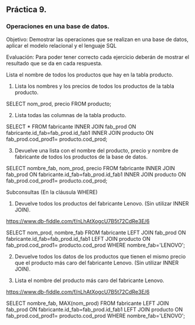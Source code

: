## Práctica 9.
### Operaciones en una base de datos.
Objetivo: Demostrar las operaciones que se realizan en una base de datos, aplicar el modelo relacional y el lenguaje SQL

Evaluación: Para poder tener correcto cada ejercicio deberán de mostrar el resultado que se da en cada respuesta.

Lista el nombre de todos los productos que hay en la tabla producto.


1. Lista los nombres y los precios de todos los productos de la tabla producto.

SELECT nom_prod, precio
FROM producto;

2. Lista todas las columnas de la tabla producto.

SELECT *
FROM fabricante
INNER JOIN fab_prod ON fabricante.id_fab=fab_prod.id_fab1
INNER JOIN producto ON fab_prod.cod_prod1= producto.cod_prod;

3. Devuelve una lista con el nombre del producto, precio y nombre de fabricante de
todos los productos de la base de datos.

SELECT nombre_fab, nom_prod, precio
FROM fabricante
INNER JOIN fab_prod ON fabricante.id_fab=fab_prod.id_fab1
INNER JOIN producto ON fab_prod.cod_prod1= producto.cod_prod;



Subconsultas (En la cláusula WHERE)
1. Devuelve todos los productos del fabricante Lenovo. (Sin utilizar INNER
JOIN).

https://www.db-fiddle.com/f/nLhAtXogcU7B5t72CdRe3E/6

SELECT nom_prod, nombre_fab
FROM fabricante
LEFT JOIN fab_prod ON fabricante.id_fab=fab_prod.id_fab1
LEFT JOIN producto ON fab_prod.cod_prod1= producto.cod_prod
WHERE nombre_fab='LENOVO';

2. Devuelve todos los datos de los productos que tienen el mismo precio que el
producto más caro del fabricante Lenovo. (Sin utilizar INNER JOIN).


3. Lista el nombre del producto más caro del fabricante Lenovo.


https://www.db-fiddle.com/f/nLhAtXogcU7B5t72CdRe3E/6


SELECT nombre_fab, MAX(nom_prod) 
FROM fabricante
LEFT JOIN fab_prod ON fabricante.id_fab=fab_prod.id_fab1
LEFT JOIN producto ON fab_prod.cod_prod1= producto.cod_prod
WHERE nombre_fab='LENOVO';

